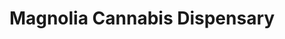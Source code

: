 ---
title: "Magnolia Cannabis Dispensary"
url: /oxford/magnolia-cannabis-dispensary/
shop: cannabis
---